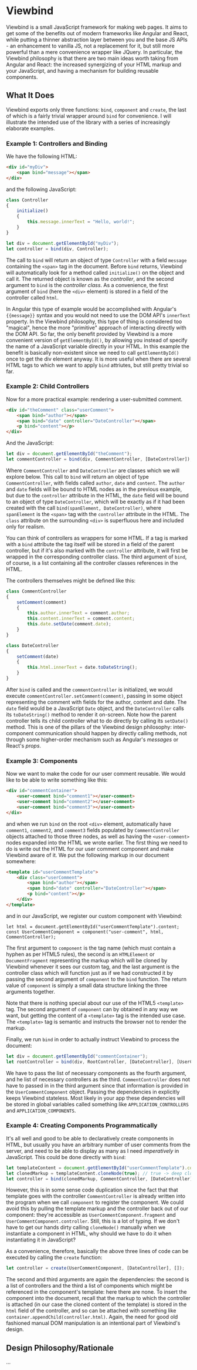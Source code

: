 # Viewbind

Viewbind is a small JavaScript framework for making web pages. It aims to get some of the benefits out of modern frameworks like Angular and React, while putting a thinner abstraction layer between you and the base JS APIs - an enhancement to vanilla JS, not a replacement for it, but still more powerful than a mere convenience wrapper like JQuery. In particular, the Viewbind philosophy is that there are two main ideas worth taking from Angular and React: the increased synergizing of your HTML markup and your JavaScript, and having a mechanism for building reusable components.

## What It Does

Viewbind exports only three functions: `bind`, `component` and `create`, the last of which is a fairly trivial wrapper around `bind` for convenience. I will illustrate the intended use of the library with a series of increasingly elaborate examples.

### Example 1: Controllers and Binding

We have the following HTML:

```html
<div id="myDiv">
    <span bind="message"></span>
</div>
```

and the following JavaScript:

```javascript
class Controller
{
    initialize()
    {
        this.message.innerText = "Hello, world!";
    }
}

let div = document.getElementById("myDiv");
let controller = bind(div, Controller);
```

The call to `bind` will return an object of type `Controller` with a field `message` containing the `<span>` tag in the document. Before `bind` returns, Viewbind will automatically look for a method called `initialize()` on the object and call it. The returned object is known as the *controller*, and the second argument to `bind` is the *controller class*. As a convenience, the first argument of `bind` (here the `<div>` element) is stored in a field of the controller called `html`.

In Angular this type of example would be accomplished with Angular's `{{message}}` syntax and you would not need to use the DOM API's `innerText` property. In the Viewbind philosophy, this type of thing is considered too "magical", hence the more "primitive" approach of interacting directly with the DOM API. So far, the only benefit provided by Viewbind is a more convenient version of `getElementById()`, by allowing you instead of specify the name of a JavaScript variable directly in your HTML. In this example the benefit is basically non-existent since we need to call `getElementById()` once to get the div element anyway. It is more useful when there are several HTML tags to which we want to apply `bind` attriutes, but still pretty trivial so far.

### Example 2: Child Controllers

Now for a more practical example: rendering a user-submitted comment.

```html
<div id="theComment" class="userComment">
    <span bind="author"></span>
    <span bind="date" controller="DateController"></span>
    <p bind="content"></p>
</div>
```

And the JavaScript:

```javascript
let div = document.getElementById("theComment");
let commentController = bind(div, CommentController, [DateController]);
```

Where `CommentController` and `DateController` are classes which we will explore below. This call to `bind` will return an object of type `CommentController`, with fields called `author`, `date` and `content`. The `author` and `date` fields will be bound to HTML nodes as in the previous example, but due to the `controller` attribute in the HTML, the `date` field will be bound to an object of type `DateController`, which will be exactly as if it had been created with the call `bind(spanElement, DateController)`, where `spanElement` is the `<span>` tag with the `controller` attribute in the HTML. The `class` attribute on the surrounding `<div>` is superfluous here and included only for realism.

You can think of controllers as wrappers for some HTML. If a tag is marked with a `bind` attribute the tag itself will be stored in a field of the parent controller, but if it's also marked with the `controller` attribute, it will first be wrapped in the corresponding controller class. The third argument of `bind`, of course, is a list containing all the controller classes references in the HTML.

The controllers themselves might be defined like this:

```javascript
class CommentController
{
	setComment(comment)
    {
        this.author.innerText = comment.author;
        this.content.innerText = comment.content;
        this.date.setDate(comment.date);
    }
}

class DateController
{
	setComment(date)
    {
        this.html.innerText = date.toDateString();
    }
}
```

After `bind` is called and the `commentController` is initialized, we would execute `commentController.setComment(comment)`, passing in some object representing the comment with fields for the author, content and date. The `date` field would be a JavaScript `Date` object, and the `DateController` calls its `toDateString()` method to render it on-screen. Note how the parent controller tells its child controller what to do directly by calling its `setDate()` method. This is one of the pillars of the Viewbind design philosophy: inter-component communication should happen by directly calling methods, not through some higher-order mechanism such as Angular's *messages* or React's *props*.

### Example 3: Components

Now we want to make the code for our user comment reusable. We would like to be able to write something like this:

```html
<div id="commentContainer">
	<user-comment bind="comment1"></user-comment>
    <user-comment bind="comment2"></user-comment>
    <user-comment bind="comment3"></user-comment>
</div>
```

and when we run `bind` on the root `<div>` element, automatically have `comment1`, `comment2`, and `comment3` fields populated by `CommentController` objects attached to those three nodes, as well as having the `<user-comment>` nodes expanded into the HTML we wrote earlier. The first thing we need to do is write out the HTML for our user comment component and make Viewbind aware of it. We put the following markup in our document somewhere:

```html
<template id="userCommentTemplate">
    <div class="userComment">
        <span bind="author"></span>
        <span bind="date" controller="DateController"></span>
        <p bind="content"></p>
    </div>
</template>
```

and in our JavaScript, we register our custom component with Viewbind:

```
let html = document.getElementById("userCommentTemplate").content;
const UserCommentComponent = component("user-comment", html, CommentController);
```

The first argument to `component` is the tag name (which must contain a hyphen as per HTML5 rules), the second is an `HTMLElement` or `DocumentFragment` representing the markup which will be cloned by Viewbind whenever it sees our custom tag, and the last argument is the controller class which will function just as if we had constructed it by passing the second argument of `component` to the `bind` function. The return value of `component` is simply a small data structure linking the three arguments together.

Note that there is nothing special about our use of the HTML5 `<template>` tag. The second argument of `component` can by obtained in any way we want, but getting the content of a `<template>` tag is the intended use case. The `<template>` tag is semantic and instructs the browser not to render the markup.

Finally, we run `bind` in order to actually instruct Viewbind to process the document:

```javascript
let div = document.getElementById("commentContainer");
let rootController = bind(div, RootController, [DateController], [UserCommentComponent]);
```

We have to pass the list of necessary components as the fourth argument, and he list of necessary controllers as the third. `CommentController` does not have to passed in in the third argument since that information is provided in the `UserCommentComponent` object. Passing the dependencies in explicitly keeps Viewbind stateless. Most likely in your app these dependencies will be stored in global variables called something like `APPLICATION_CONTROLLERS` and `APPLICATION_COMPONENTS`.

### Example 4: Creating Components Programmatically

It's all well and good to be able to declaratively create components in HTML, but usually you have an arbitrary number of user comments from the server, and need to be able to display as many as I need  *imperatively* in JavaScript. This could be done directly with `bind`:

```javascript
let templateContent = document.getElementById("userCommentTemplate").content;
let clonedMarkup = templateContent.cloneNode(true); // true -> deep clone
let controller = bind(clonedMarkup, CommentController, [DateController]);
```

However, this is in some sense code duplication since the fact that that template goes with the controller `CommentController` is already written into the program when we call `component` to register the component. We could avoid this by pulling the template markup and the controller back out of our component: they're accessible as `UserCommentComponent.fragment` and `UserCommentComponent.controller`. Still, this is a lot of typing. If we don't have to get our hands dirty calling `cloneNode()` manually when we instantiate a component in HTML, why should we have to do it when instantiating it in JavaScript?

As a convenience, therefore, basically the above three lines of code can be executed by calling the `create` function:

```javascript
let controller = create(UserCommentComponent, [DateController], []);
```

The second and third arguments are again the dependencies: the second is a list of controllers and the third a list of components which might be referenced in the component's template: here there are none. To insert the component into the document, recall that the markup to which the controller is attached (in our case the cloned content of the template) is stored in the `html` field of the controller, and so can be attached with something like `container.appendChild(controller.html)`. Again, the need for good old fashioned manual DOM manipulation is an intentional part of Viewbind's design.

## Design Philosophy/Rationale

...